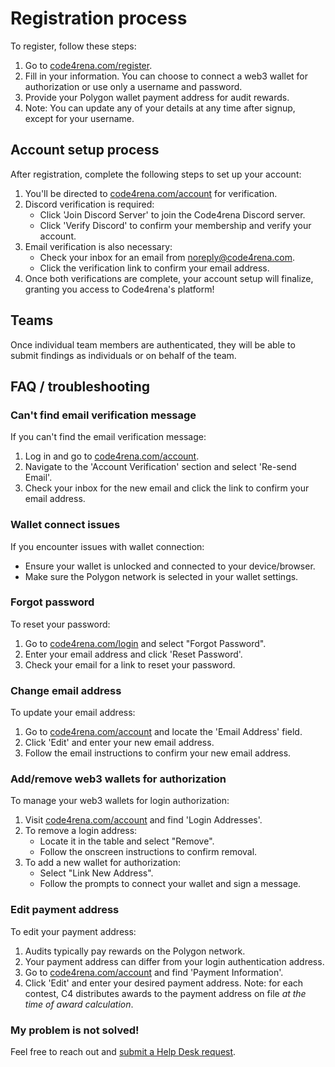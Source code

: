 # Registration process

To register, follow these steps:

1. Go to [code4rena.com/register](https://code4rena.com/register/account).
2. Fill in your information. You can choose to connect a web3 wallet for authorization or use only a username and password.
3. Provide your Polygon wallet payment address for audit rewards.
4. Note: You can update any of your details at any time after signup, except for your username.

## Account setup process

After registration, complete the following steps to set up your account:

1. You'll be directed to [code4rena.com/account](https://code4rena.com/account) for verification.
2. Discord verification is required:
   - Click 'Join Discord Server' to join the Code4rena Discord server.
   - Click 'Verify Discord' to confirm your membership and verify your account.
3. Email verification is also necessary:
   - Check your inbox for an email from noreply@code4rena.com.
   - Click the verification link to confirm your email address.
4. Once both verifications are complete, your account setup will finalize, granting you access to Code4rena's platform!

## Teams

Once individual team members are authenticated, they will be able to submit findings as individuals or on behalf of the team.

## FAQ / troubleshooting

### Can't find email verification message

If you can't find the email verification message:

1. Log in and go to [code4rena.com/account](https://code4rena.com/account).
2. Navigate to the 'Account Verification' section and select 'Re-send Email'.
3. Check your inbox for the new email and click the link to confirm your email address.

### Wallet connect issues

If you encounter issues with wallet connection:

- Ensure your wallet is unlocked and connected to your device/browser.
- Make sure the Polygon network is selected in your wallet settings.

### Forgot password

To reset your password:

1. Go to [code4rena.com/login](https://code4rena.com/login) and select "Forgot Password".
2. Enter your email address and click 'Reset Password'.
3. Check your email for a link to reset your password.

### Change email address

To update your email address:

1. Go to [code4rena.com/account](https://code4rena.com/account) and locate the 'Email Address' field.
2. Click 'Edit' and enter your new email address.
3. Follow the email instructions to confirm your new email address.

### Add/remove web3 wallets for authorization

To manage your web3 wallets for login authorization:

1. Visit [code4rena.com/account](https://code4rena.com/account) and find 'Login Addresses'.
2. To remove a login address:
   - Locate it in the table and select "Remove".
   - Follow the onscreen instructions to confirm removal.
3. To add a new wallet for authorization:
   - Select "Link New Address".
   - Follow the prompts to connect your wallet and sign a message.

### Edit payment address

To edit your payment address:

1. Audits typically pay rewards on the Polygon network.
2. Your payment address can differ from your login authentication address.
3. Go to [code4rena.com/account](https://code4rena.com/account) and find 'Payment Information'.
4. Click 'Edit' and enter your desired payment address.
Note: for each contest, C4 distributes awards to the payment address on file *at the time of award calculation*.

### My problem is not solved!

Feel free to reach out and [submit a Help Desk request](https://code4rena.com/help/).
